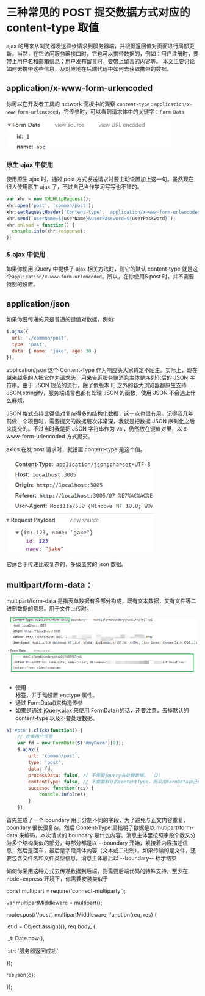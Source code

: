 # 三种常见的 POST 提交数据方式对应的 content-type 取值

ajax 的用来从浏览器发送异步请求到服务器端，并根据返回值对页面进行局部更新。当然，在它访问服务器接口时，它也可以携带数据的，例如：用户注册时，要带上用户名和邮箱信息；用户发布留言时，要带上留言的内容等。 本文主要讨论如何去携带这些信息，及对应地在后端代码中如何去获取携带的数据。

## application/x-www-form-urlencoded

你可以在开发者工具的 network 面板中的观察 `content-type：application/x-www-form-urlencoded`，它传参时，可以看到请求体中的关键字：`Form Data`

![1559566184130](assets/1559566184130.png)

### 原生 ajax 中使用

使用原生 ajax 时，通过 post 方式发送请求时要主动设置加上这一句。虽然现在很人使用原生 ajax 了，不过自己当作学习写写也不错的。

```javascript
var xhr = new XMLHttpRequest();
xhr.open('post', 'common/post');
xhr.setRequestHeader('Content-type', 'application/x-www-form-urlencoded');
xhr.send(`userName=${userName}&userPassword=${userPassword}`);
xhr.onload = function() {
  console.info(xhr.response);
};
```

### \$.ajax 中使用

如果你使用 jQuery 中提供了 ajax 相关方法时，则它的默认 content-type 就是这个`application/x-www-form-urlencoded`。所以，在你使用\$.post 时，并不需要特别的设置。

## application/json

如果你要传递的只是普通的键值对数据，例如:

```javascript
$.ajax({
  url: './common/post',
  type: 'post',
  data: { name: 'jake', age: 30 }
});
```

application/json 这个 Content-Type 作为响应头大家肯定不陌生。实际上，现在越来越多的人把它作为请求头，用来告诉服务端消息主体是序列化后的 JSON 字符串。由于 JSON 规范的流行，除了低版本 IE 之外的各大浏览器都原生支持 JSON.stringify，服务端语言也都有处理 JSON 的函数，使用 JSON 不会遇上什么麻烦。

JSON 格式支持比键值对复杂得多的结构化数据，这一点也很有用。记得我几年前做一个项目时，需要提交的数据层次非常深，我就是把数据 JSON 序列化之后来提交的。不过当时我是把 JSON 字符串作为 val，仍然放在键值对里，以 x-www-form-urlencoded 方式提交。

axios 在发 post 请求时，就设置 content-type 是这个值。

![1559566728597](assets/1559566728597.png)

它适合于传递比较复杂的，多级嵌套的 json 数据。

## multipart/form-data：

multipart/form-data 是指表单数据有多部分构成，既有文本数据，又有文件等二进制数据的意思。用于文件上传时。

![1559566471039](assets/1559566471039.png)

- 使用 <form> 标签，并手动设置 enctype 属性。
- 通过 FormData()来构造传参
- 如果是通过 jQuery.ajax 来使用 FormData()的话，还要注意，去掉默认的 content-type 以及不要处理数据。

```javascript
$('#btn').click(function() {
    // 收集用户信息
    var fd = new FormData($('#myForm')[0]);
    $.ajax({
        url: 'common/post',
        type: 'post',
        data: fd,
        processData: false, // 不需要jquery去处理数据。 （2）
        contentType: false, // 不需要默认的contentType，而采用FormData自己的 （3）
        success: function(res) {
            console.info(res);
        }
    });
```

首先生成了一个 boundary 用于分割不同的字段，为了避免与正文内容重复，boundary 很长很复杂。然后 Content-Type 里指明了数据是以 mutipart/form-data 来编码，本次请求的 boundary 是什么内容。消息主体里按照字段个数又分为多个结构类似的部分，每部分都是以 --boundary 开始，紧接着内容描述信息，然后是回车，最后是字段具体内容（文本或二进制）。如果传输的是文件，还要包含文件名和文件类型信息。消息主体最后以 --boundary-- 标示结束

如何你采用这种方式去传递数据到后端，则需要后端代码的特殊支持，至少在 node+express 环境下，你需要安装类似于

const multipart = require('connect-multiparty');

var multipartMiddleware = multipart();

router.post('/post', multipartMiddleware, function(req, res) {

let d = Object.assign({}, req.body, {

​ \_t: Date.now(),

​ str: '服务器返回成功'

});

res.json(d);

});
